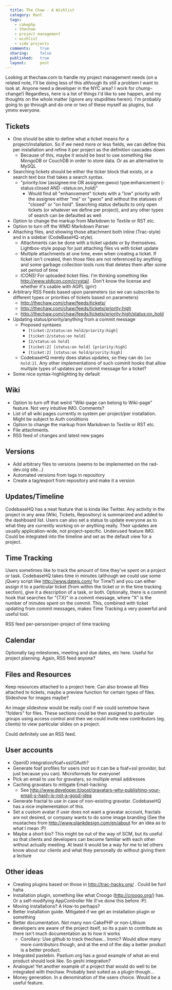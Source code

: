 ```yaml
---
  title: The Chaw - A Wishlist
  category: Rant
  tags:
    - cakephp
    - thechaw
    - project management
    - wishlist
    - side projects
  comments:    true
  sharing:     false
  published:   true
  layout:      post
---
```


Looking at thechaw.com to handle my project management needs (on a related note, I'll be doing less of this although its still a problem I want to look at. Anyone need a developer in the NYC area? I work for chump-change!) Regardless, here is a list of things I'd like to see happen, and my thoughts on the whole matter (ignore any stupidities herein). I'm probably going to go through and do one or two of these myself as plugins, but ymmv everyone.

## Tickets

 - One should be able to define what a ticket means for a project/installation. So if we need more or less fields, we can define this per installation and refine it per project as the definition cascades down
   - Because of this, maybe it would be best to use something like MongoDB or CouchDB in order to store data. Or as an alternative to MySQL
 - Searching tickets should be either the ticker block that exists, or a search text box that takes a search syntax.
   - "priority:low (assignee:me OR assignee:gwoo) type:enhancement (-status:closed AND -status:on_hold)"
     - Would find all "enhancement" tickets with a "low" priority with the assignee either "me" or "gwoo" and without the statuses of "closed" or "on hold". Searching status defaults to only open tickets (or whatever we define per project), and any other types of search can be defaulted as well
 - Option to change the markup from Markdown to Textile or RST etc.
 - Option to turn off the WMD Markdown Parser
 - Attaching files, and showing those attachment both inline (Trac-style) and in a sidebar (CodeBaseHQ-style).
   - Attachments can be done with a ticket update or by themselves. Lightbox-style popup for just attaching files vs with ticket update
   - Multiple attachments at one time, even when creating a ticket. If ticket isn't created, then those files are not referenced by anything and some garbage collection tools runs that deletes them after some set period of time
   - ICONS! For uploaded ticket files. I'm thinking something like http://www.stdicon.com/crystal/ . Don't know the license and whether it's usable with AGPL (grrr)
 - Arbitrary RSS Feeds based upon parameters (so we can subscribe to different types or priorities of tickets based on parameters)
   - http://thechaw.com/chaw/feeds/tickets/
   - http://thechaw.com/chaw/feeds/tickets/priority:high
   - http://thechaw.com/chaw/feeds/tickets/priority:high/status:on_hold
 - Updating status/priority/anything from a commit message
   - Proposed syntaxes
     - `[ticket:2/status:on hold/priority:high]`
     - `[ticket:2/status:on hold]`
     - `[2/status:on hold]`
     - `[ticket:2] [status:on hold] [priority:high]`
     - `[ticket:2] [status:on hold/priority:high]`
   - CodebaseHQ merely does status updates, so they can do `[on hold:2]`. Any other implementations of such commit hooks that allow multiple types of updates per commit message for a ticket?
 - Some nice syntax-highlighting by default

## Wiki
 - Option to turn off that weird "Wiki-page can belong to Wiki-page" feature. Not very intuitive IMO. Comments?
 - List of all wiki pages currently in system per project/per installation. Might be subject to Auth conditions
 - Option to change the markup from Markdown to Textile or RST etc.
 - File attachments.
 - RSS feed of changes and latest new pages

## Versions
 - Add arbitrary files to versions (seems to be implemented on the rad-dev.org site...)
 - Automated versions from tags in repository
 - Create a tag/export from repository and make it a version

## Updates/Timeline

CodebaseHQ has a neat feature that is kinda like Twitter. Any activity in the project in any area (Wiki, Tickets, Repository) is summarized and added to the dashboard list. Users can also set a status to update everyone as to what they are currently working on or anything really. Their updates are usually application-wide, not project-specific. Underused feature IMO. Could be integrated into the timeline and set as the default view for a project.

## Time Tracking

Users sometimes like to track the amount of time they've spent on a project or task. CodebaseHQ takes time in minutes (although we could use some jQuery script like http://www.datejs.com/ for Time?) and you can either assign it to a particular ticket (from within the ticket or in the time tracking section), give it a description of a task, or both. Optionally, there is a commit hook that searches for "{TX}" in a commit message, where "X" is the number of minutes spent on the commit. This, combined with ticket updating from commit messages, makes Time Tracking a very powerful and useful tool.

RSS feed per-person/per-project of time tracking

## Calendar

Optionally tag milestones, meeting and due dates, etc here. Useful for project planning. Again, RSS feed anyone?

## Files and Resources

Keep resources attached to a project here. Can also browse all files attached to tickets, maybe a preview function for certain types of files. Slideshow for images maybe?

An image slideshow would be really cool if we could somehow have "folders" for files. These sections could be then assigned to particular groups using access control and then we could invite new contributors (eg. clients) to view particular slides on a project.

Could definitely use an RSS feed.

## User accounts
 - OpenID integration/foaf+ssl/OAuth?
 - Generate foaf profiles for users (not so it can be a foaf+ssl providor, but just because you can). Microformats for everyone!
 - Pick an email to use for gravatars, so multiple email addresses
 - Caching gravatars to mitigate Email-hacking
   - See http://www.developer.it/post/gravatars-why-publishing-your-email-s-hash-is-not-a-good-idea
 - Generate fractal to use in case of non-existing gravatar. CodebaseHQ has a nice implementation of this.
 - Set a custom avatar if user does not want a gravatar account, fractals are not desired, or company wants to do some image branding (See the mustaches from http://www.plankdesign.com/en/about for an idea as to what I mean :P)
 - Maybe a short bio? This might be out of the way of SCM, but its useful so that clients and developers can become familiar with each other without actually meeting. At least it would be a way for me to let others know about our clients and what they personally do without giving them a lecture

## Other ideas
 - Creating plugins based on those in http://trac-hacks.org/ . Could be fun! haha
 - Installation plugin, something like what Croogo (http://croogo.org/) has. Or a self-modifying AppController file (I've done this before :P).
 - Moving installations? A How-to perhaps?
 - Better installation guide. Mitigated if we get an installation plugin or something
 - Better documentation. Not many non-CakePHP or non-Lithium developers are aware of the project itself, so its a pain to contribute as there isn't much documentation as to how it works
   - Corollary: Use github to track thechaw... Ironic? Would allow many more contributors though, and at the end of the day a better product is a better product.
 - Integrated pastebin. Pastium.org has a good example of what an end product should look like. So geshi integration?
 - Analogue! Yet another example of a project that would do well to be integrated with thechaw. Probably best suited as a plugin though...
 - Money generation. In a denomination of the users choice. Would be a useful feature.
